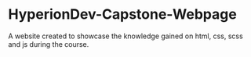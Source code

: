 # HyperionDev-Capstone-Webpage
A website created to showcase the knowledge gained on html, css, scss and js during the course.
